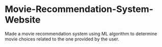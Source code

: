 # Movie-Recommendation-System-Website
Made a movie recommendation system using ML algorithm to determine movie choices related to the one provided by the user.
